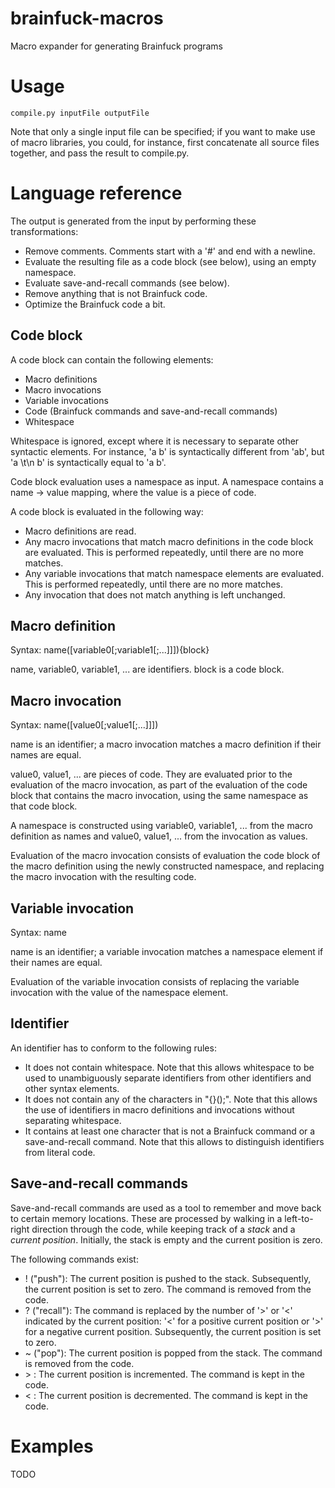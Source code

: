 # brainfuck-macros
Macro expander for generating Brainfuck programs

Usage
=====

	compile.py inputFile outputFile

Note that only a single input file can be specified; if you want to make
use of macro libraries, you could, for instance, first concatenate all source
files together, and pass the result to compile.py.

Language reference
==================

The output is generated from the input by performing these transformations:
* Remove comments. Comments start with a '#' and end with a newline.
* Evaluate the resulting file as a code block (see below), using an empty
  namespace.
* Evaluate save-and-recall commands (see below).
* Remove anything that is not Brainfuck code.
* Optimize the Brainfuck code a bit.


Code block
---------
A code block can contain the following elements:
* Macro definitions
* Macro invocations
* Variable invocations
* Code (Brainfuck commands and save-and-recall commands)
* Whitespace

Whitespace is ignored, except where it is necessary to separate other
syntactic elements. For instance, 'a b' is syntactically different from 'ab',
but 'a \t\n   b' is syntactically equal to 'a b'.

Code block evaluation uses a namespace as input. A namespace contains a
name -> value mapping, where the value is a piece of code.

A code block is evaluated in the following way:
* Macro definitions are read.
* Any macro invocations that match macro definitions in the code block are
  evaluated. This is performed repeatedly, until there are no more matches.
* Any variable invocations that match namespace elements are evaluated.
  This is performed repeatedly, until there are no more matches.
* Any invocation that does not match anything is left unchanged.


Macro definition
----------------
Syntax: name([variable0[;variable1[;...]]]){block}

name, variable0, variable1, ... are identifiers. block is a code block.


Macro invocation
----------------
Syntax: name([value0[;value1[;...]]])

name is an identifier; a macro invocation matches a macro definition if their
names are equal.

value0, value1, ... are pieces of code. They are evaluated prior to the
evaluation of the macro invocation, as part of the evaluation of the code block
that contains the macro invocation, using the same namespace as that code block.

A namespace is constructed using variable0, variable1, ... from the macro
definition as names and value0, value1, ... from the invocation as values.

Evaluation of the macro invocation consists of evaluation the code block of the
macro definition using the newly constructed namespace, and replacing the
macro invocation with the resulting code.

Variable invocation
-------------------
Syntax: name

name is an identifier; a variable invocation matches a namespace element if
their names are equal.

Evaluation of the variable invocation consists of replacing the variable
invocation with the value of the namespace element.

Identifier
----------
An identifier has to conform to the following rules:
* It does not contain whitespace. Note that this allows whitespace to be used
  to unambiguously separate identifiers from other identifiers and other syntax
  elements.
* It does not contain any of the characters in "{}();". Note that this allows
  the use of identifiers in macro definitions and invocations without separating
  whitespace.
* It contains at least one character that is not a Brainfuck command or a
  save-and-recall command. Note that this allows to distinguish identifiers from
  literal code.

Save-and-recall commands
------------------------
Save-and-recall commands are used as a tool to remember and move back to certain
memory locations. These are processed by walking in a left-to-right direction
through the code, while keeping track of a *stack* and a *current position*.
Initially, the stack is empty and the current position is zero.

The following commands exist:
* ! ("push"): The current position is pushed to the stack. Subsequently, the
  current position is set to zero. The command is removed from the code.
* ? ("recall"): The command is replaced by the number of '>' or '<' indicated
  by the current position: '<' for a positive current position or '>' for a
  negative current position. Subsequently, the current position is set to zero.
* ~ ("pop"): The current position is popped from the stack. The command is
  removed from the code.
* &gt; : The current position is incremented. The command is kept in the code.
* &lt; : The current position is decremented. The command is kept in the code.

Examples
========
TODO

